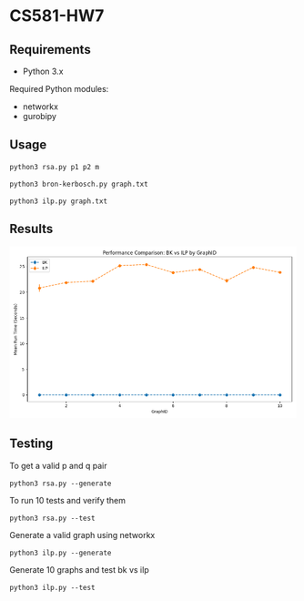 # CS581-HW7

## Requirements

- Python 3.x

Required Python modules:

- networkx
- gurobipy

## Usage

```
python3 rsa.py p1 p2 m
```

```
python3 bron-kerbosch.py graph.txt
```

```
python3 ilp.py graph.txt
```

## Results

![Part b runtime](plot/part2_plot.png)

## Testing

To get a valid p and q pair
```
python3 rsa.py --generate
```

To run 10 tests and verify them
```
python3 rsa.py --test
```

Generate a valid graph using networkx
```
python3 ilp.py --generate
```

Generate 10 graphs and test bk vs ilp
```
python3 ilp.py --test
```
